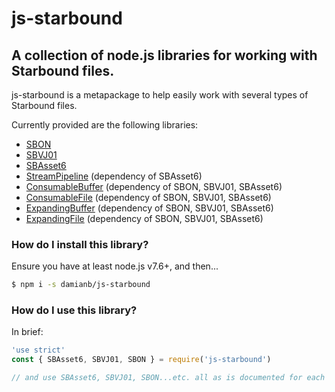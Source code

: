 # js-starbound

## A collection of node.js libraries for working with Starbound files.

js-starbound is a metapackage to help easily work with several types of Starbound files.

Currently provided are the following libraries:

* [SBON](https://github.com/damianb/SBON)
* [SBVJ01](https://github.com/damianb/SBVJ01)
* [SBAsset6](https://github.com/damianb/SBAsset6)
* [StreamPipeline](https://github.com/damianb/StreamPipeline) (dependency of SBAsset6)
* [ConsumableBuffer](https://github.com/damianb/ConsumableBuffer) (dependency of SBON, SBVJ01, SBAsset6)
* [ConsumableFile](https://github.com/damianb/ConsumableFile) (dependency of SBON, SBVJ01, SBAsset6)
* [ExpandingBuffer](https://github.com/damianb/ExpandingBuffer) (dependency of SBON, SBVJ01, SBAsset6)
* [ExpandingFile](https://github.com/damianb/ExpandingFile) (dependency of SBON, SBVJ01, SBAsset6)

### How do I install this library?

Ensure you have at least node.js v7.6+, and then...

``` bash
$ npm i -s damianb/js-starbound
```

### How do I use this library?

In brief:

``` js
'use strict'
const { SBAsset6, SBVJ01, SBON } = require('js-starbound')

// and use SBAsset6, SBVJ01, SBON...etc. all as is documented for each individual module

```
